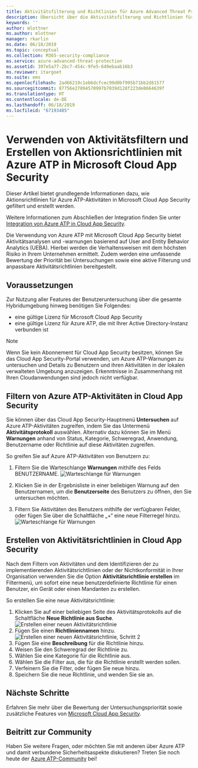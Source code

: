 ```yaml
---
title: Aktivitätsfilterung und Richtlinien für Azure Advanced Threat Protection in Microsoft Cloud App Security | Microsoft-Dokumentation
description: Übersicht über die Aktivitätsfilterung und Richtlinien für Azure Advanced Threat Protection in Microsoft Cloud App Security.
keywords: ''
author: mlottner
ms.author: mlottner
manager: rkarlin
ms.date: 06/18/2019
ms.topic: conceptual
ms.collection: M365-security-compliance
ms.service: azure-advanced-threat-protection
ms.assetid: 397e5a77-2bc7-454c-9fe5-649ebaab16b3
ms.reviewer: itargoet
ms.suite: ems
ms.openlocfilehash: 2ad66219c1eb6dcfcec99d0bf995b71bb2d81577
ms.sourcegitcommit: 87756e27894570997b7039d128f223de0664639f
ms.translationtype: HT
ms.contentlocale: de-DE
ms.lasthandoff: 06/18/2019
ms.locfileid: "67193485"
---
```

# <a name="use-activity-filters-and-create-action-policies-with-azure-atp-in-microsoft-cloud-app-security"></a>Verwenden von Aktivitätsfiltern und Erstellen von Aktionsrichtlinien mit Azure ATP in Microsoft Cloud App Security 

Dieser Artikel bietet grundlegende Informationen dazu, wie Aktionsrichtlinien für Azure ATP-Aktivitäten in Microsoft Cloud App Security gefiltert und erstellt werden. 

Weitere Informationen zum Abschließen der Integration finden Sie unter [Integration von Azure ATP in Cloud App Security](https://docs.microsoft.com/cloud-app-security/aatp-integration/enable-azure-advanced-threat-protection).  

Die Verwendung von Azure ATP mit Microsoft Cloud App Security bietet Aktivitätsanalysen und -warnungen basierend auf User and Entity Behavior Analytics (UEBA). Hierbei werden die Verhaltensweisen mit dem höchsten Risiko in Ihrem Unternehmen ermittelt. Zudem werden eine umfassende Bewertung der Priorität bei Untersuchungen sowie eine aktive Filterung und anpassbare Aktivitätsrichtlinien bereitgestellt. 

## <a name="prerequisites"></a>Voraussetzungen

Zur Nutzung aller Features der Benutzeruntersuchung über die gesamte Hybridumgebung hinweg benötigen Sie Folgendes:
- eine gültige Lizenz für Microsoft Cloud App Security
- eine gültige Lizenz für Azure ATP, die mit Ihrer Active Directory-Instanz verbunden ist

>[!NOTE]
>Wenn Sie kein Abonnement für Cloud App Security besitzen, können Sie das Cloud App Security-Portal verwenden, um Azure ATP-Warnungen zu untersuchen und Details zu Benutzern und ihren Aktivitäten in der lokalen verwalteten Umgebung anzuzeigen. Erkenntnisse in Zusammenhang mit Ihren Cloudanwendungen sind jedoch nicht verfügbar.

## <a name="filter-azure-atp-activities-in-cloud-app-security"></a>Filtern von Azure ATP-Aktivitäten in Cloud App Security  
 
Sie können über das Cloud App Security-Hauptmenü **Untersuchen** auf Azure ATP-Aktivitäten zugreifen, indem Sie das Untermenü **Aktivitätsprotokoll** auswählen. Alternativ dazu können Sie im Menü **Warnungen** anhand von Status, Kategorie, Schweregrad, Anwendung, Benutzername oder Richtlinie auf diese Aktivitäten zugreifen.  

So greifen Sie auf Azure ATP-Aktivitäten von Benutzern zu:

1. Filtern Sie die Warteschlange **Warnungen** mithilfe des Felds BENUTZERNAME. 
    ![Warteschlange für Warnungen](media/atp-mcas-alerts-queue.png)
1. Klicken Sie in der Ergebnisliste in einer beliebigen Warnung auf den Benutzernamen, um die **Benutzerseite** des Benutzers zu öffnen, den Sie untersuchen möchten. 
    
1. Filtern Sie Aktivitäten des Benutzers mithilfe der verfügbaren Felder, oder fügen Sie über die Schaltfläche „+“ eine neue Filterregel hinzu.
    ![Warteschlange für Warnungen](media/atp-mcas-activity-filter.png)

## <a name="create-activity-policies-in-cloud-app-security"></a>Erstellen von Aktivitätsrichtlinien in Cloud App Security

Nach dem Filtern von Aktivitäten und dem Identifizieren der zu implementierenden Aktivitätsrichtlinien oder der Nichtkonformität in Ihrer Organisation verwenden Sie die Option **Aktivitätsrichtlinie erstellen** im Filtermenü, um sofort eine neue benutzerdefinierte Richtlinie für einen Benutzer, ein Gerät oder einen Mandanten zu erstellen. 

So erstellen Sie eine neue Aktivitätsrichtlinie:

1. Klicken Sie auf einer beliebigen Seite des Aktivitätsprotokolls auf die Schaltfläche **Neue Richtlinie aus Suche**.  
    ![Erstellen einer neuen Aktivitätsrichtlinie](media/atp-mcas-activity-log.png)
1. Fügen Sie einen **Richtliniennamen** hinzu. 
    ![Erstellen einer neuen Aktivitätsrichtlinie, Schritt 2](media/atp-mcas-create-policy.png)
1. Fügen Sie eine **Beschreibung** für die Richtlinie hinzu.  
1. Weisen Sie den Schweregrad der Richtlinie zu.
1. Wählen Sie eine Kategorie für die Richtlinie aus.
1. Wählen Sie die Filter aus, die für die Richtlinie erstellt werden sollen.
1. Verfeinern Sie die Filter, oder fügen Sie neue hinzu. 
1. Speichern Sie die neue Richtlinie, und wenden Sie sie an.  


## <a name="next-steps"></a>Nächste Schritte

Erfahren Sie mehr über die Bewertung der Untersuchungspriorität sowie zusätzliche Features von [Microsoft Cloud App Security](https://docs.microsoft.com/cloud-app-security/).
  
## <a name="join-the-community"></a>Beitritt zur Community

Haben Sie weitere Fragen, oder möchten Sie mit anderen über Azure ATP und damit verbundene Sicherheitsaspekte diskutieren? Treten Sie noch heute der [Azure ATP-Community](https://techcommunity.microsoft.com/t5/Azure-Advanced-Threat-Protection/bd-p/AzureAdvancedThreatProtection) bei!




